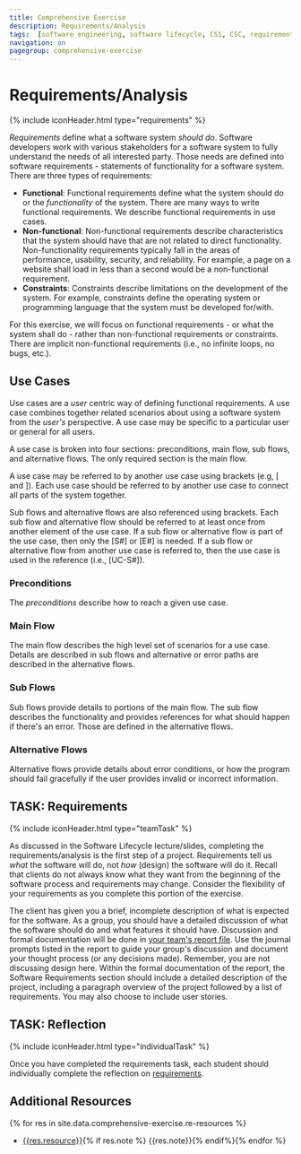 ```yaml
---
title: Comprehensive Exercise
description: Requirements/Analysis
tags:  [software engineering, software lifecycle, CS1, CSC, requirements]
navigation: on
pagegroup: comprehensive-exercise
---
```

# Requirements/Analysis
{% include iconHeader.html type="requirements" %}

_Requirements_ define what a software system _should do_.  Software developers work with various stakeholders for a software system to fully understand the needs of all interested party.  Those needs are defined into software requirements - statements of functionality for a software system.  There are three types of requirements:

  * **Functional**: Functional requirements define what the system should do or the *functionality* of the system.  There are many ways to write functional requirements.  We describe functional requirements in use cases.
  * **Non-functional**: Non-functional requirements describe characteristics that the system should have that are not related to direct functionality.  Non-functionality requirements typically fall in the areas of performance, usability, security, and reliability.  For example, a page on a website shall load in less than a second would be a non-functional requirement.
  * **Constraints**: Constraints describe limitations on the development of the system.  For example, constraints define the operating system or programming language that the system must be developed for/with.
  
For this exercise, we will focus on functional requirements - or what the system shall do - rather than non-functional requirements or constraints.  There are implicit non-functional requirements (i.e., no infinite loops, no bugs, etc.). 


## Use Cases
Use cases are a *user* centric way of defining functional requirements.  A use case combines together related scenarios about using a software system from the *user's* perspective.  A use case may be specific to a particular user or general for all users.

A use case is broken into four sections: preconditions, main flow, sub flows, and alternative flows.  The only required section is the main flow.  

A use case may be referred to by another use case using brackets (e.g, [ and ]).  Each use case should be referred to by another use case to connect all parts of the system together.  

Sub flows and alternative flows are also referenced using brackets.  Each sub flow and alternative flow should be referred to at least once from another element of the use case.  If a sub flow or alternative flow is part of the use case, then only the [S#] or [E#] is needed.  If a sub flow or alternative flow from another use case is referred to, then the use case is used in the reference (i.e., [UC-S#]).


### Preconditions
The *preconditions* describe how to reach a given use case. 


### Main Flow
The main flow describes the high level set of scenarios for a use case.  Details are described in sub flows and alternative or error paths are described in the alternative flows.



### Sub Flows
Sub flows provide details to portions of the main flow.   The sub flow describes the functionality and provides references for what should happen if there's an error.  Those are defined in the alternative flows.


### Alternative Flows
Alternative flows provide details about error conditions, or how the program should fail gracefully if the user provides invalid or incorrect information.

## TASK: Requirements
{% include iconHeader.html type="teamTask" %}

As discussed in the Software Lifecycle lecture/slides, completing the requirements/analysis is the first step of a project. Requirements tell us *what* the software will do, not *how* (design) the software will do it. Recall that clients do not always know what they want from the beginning of the software process and requirements may change. Consider the flexibility of your requirements as you complete this portion of the exercise.

The client has given you a brief, incomplete description of what is expected for the software. As a group, you should have a detailed discussion of what the software should do and what features it should have. Discussion and formal documentation will be done in [your team's report file](./team-documentation). Use the journal prompts listed in the report to guide your group's discussion and document your thought process (or any decisions made). Remember, you are not discussing design here. Within the formal documentation of the report, the Software Requirements section should include a detailed description of the project, including a paragraph overview of the project followed by a list of requirements. You may also choose to include user stories. 

## TASK: Reflection
{% include iconHeader.html type="individualTask" %}

Once you have completed the requirements task, each student should individually complete the reflection on [requirements]({{site.data.comprehensive-exercise.re-reflection}}).

##  Additional Resources

{% for res in site.data.comprehensive-exercise.re-resources %}
* [{{res.resource}}]({{res.url}}){% if res.note %} {{res.note}}{% endif%}{% endfor %}